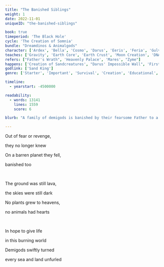 ```yaml
---
title: "The Banished Siblings"
weight: 1
date: 2022-11-01
uniqueID: "the-banished-siblings"

book: true
timeperiod: 'The Black Hole'
cycle: 'The Creation of Somnia'
bundle: "Dreamdinos & Animalgods"
character: ['Ardex', 'Bella', 'Cosmo', 'Darus', 'Eeris', 'Feria', 'Gulvi', 'Hanah', 'Sand King']
teaches: ['Gravity', 'Earth Core', 'Earth Crust', 'Moon Creation', 'DNA', 'Enzymes', 'Atmosphere']
refers: ["Father's Wrath", 'Heavenly Palace', 'Mares', "Zyme"]
happens: ['Creation of Sandcreatures', "Darus' Impossible Wall", 'First Sea', 'Throne of Tomorrow', 'Tectonic Plates', 'Discovery DNA']
godlink: ['Sand King']
genre: ['Starter', 'Important', 'Survival', 'Creation', 'Educational', 'Science', 'Family', 'Gods']

timeline:
  - yearstart: -4500000

readability:
  - words: 13141
    lines: 1559
    score: 6

blurb: "A family of demigods is banished by their fearsome Father to a burning planet. And transformed into animals. They must find answers and fast, for they won't survive long in this hellscape."

---
```


Out of fear or revenge, 

they no longer knew

On a barren planet they fell, 

banished too

&nbsp;

The ground was still lava, 

the skies were still dark

No plants grew to heavens, 

no animals had hearts

&nbsp;

In hope to give life 

in this burning world

Demigods swiftly turned 

every sea and land unfurled